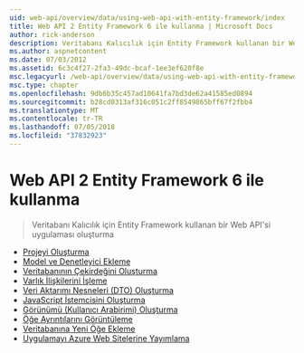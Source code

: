 ```yaml
---
uid: web-api/overview/data/using-web-api-with-entity-framework/index
title: Web API 2 Entity Framework 6 ile kullanma | Microsoft Docs
author: rick-anderson
description: Veritabanı Kalıcılık için Entity Framework kullanan bir Web API'si uygulaması oluşturma
ms.author: aspnetcontent
ms.date: 07/03/2012
ms.assetid: 6c3c4f27-2fa3-49dc-bcaf-1ee3ef620f8e
msc.legacyurl: /web-api/overview/data/using-web-api-with-entity-framework
msc.type: chapter
ms.openlocfilehash: 9db6b35c457ad10641fa7bd3de62a41585ed0894
ms.sourcegitcommit: b28cd0313af316c051c2ff8549865bff67f2fbb4
ms.translationtype: MT
ms.contentlocale: tr-TR
ms.lasthandoff: 07/05/2018
ms.locfileid: "37832923"
---
```

<a name="using-web-api-2-with-entity-framework-6"></a>Web API 2 Entity Framework 6 ile kullanma
====================
> Veritabanı Kalıcılık için Entity Framework kullanan bir Web API'si uygulaması oluşturma


- [Projeyi Oluşturma](part-1.md)
- [Model ve Denetleyici Ekleme](part-2.md)
- [Veritabanının Çekirdeğini Oluşturma](part-3.md)
- [Varlık İlişkilerini İşleme](part-4.md)
- [Veri Aktarımı Nesneleri (DTO) Oluşturma](part-5.md)
- [JavaScript İstemcisini Oluşturma](part-6.md)
- [Görünümü (Kullanıcı Arabirimi) Oluşturma](part-7.md)
- [Öğe Ayrıntılarını Görüntüleme](part-8.md)
- [Veritabanına Yeni Öğe Ekleme](part-9.md)
- [Uygulamayı Azure Web Sitelerine Yayımlama](part-10.md)
